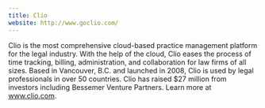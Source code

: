 ```yaml
---
title: Clio
website: http://www.goclio.com/
---
```


Clio is the most comprehensive cloud-based practice management platform for the legal industry. With the help of the cloud, Clio eases the process of time tracking, billing, administration, and collaboration for law firms of all sizes. Based in Vancouver, B.C. and launched in 2008, Clio is used by legal professionals in over 50 countries. Clio has raised $27 million from investors including Bessemer Venture Partners. Learn more at www.clio.com.
